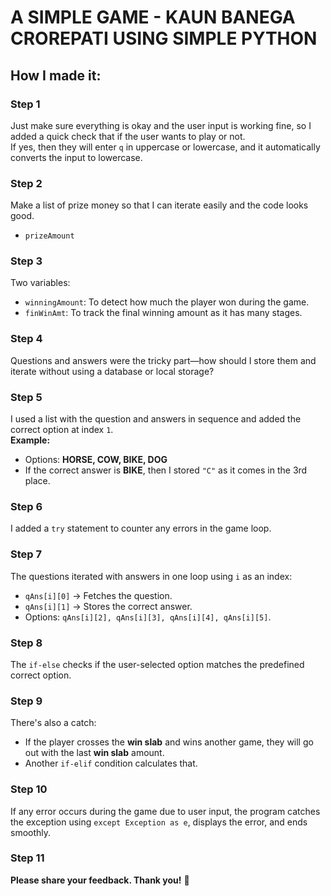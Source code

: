 # A SIMPLE GAME - KAUN BANEGA CROREPATI USING SIMPLE PYTHON  

## How I made it:  

### Step 1  
Just make sure everything is okay and the user input is working fine, so I added a quick check that if the user wants to play or not.  
If yes, then they will enter `q` in uppercase or lowercase, and it automatically converts the input to lowercase.  

### Step 2  
Make a list of prize money so that I can iterate easily and the code looks good.  
- `prizeAmount`

### Step 3  
Two variables:  
- `winningAmount`: To detect how much the player won during the game.  
- `finWinAmt`: To track the final winning amount as it has many stages.  

### Step 4  
Questions and answers were the tricky part—how should I store them and iterate without using a database or local storage?  

### Step 5  
I used a list with the question and answers in sequence and added the correct option at index `1`.  
**Example:**  
- Options: **HORSE, COW, BIKE, DOG**  
- If the correct answer is **BIKE**, then I stored `"C"` as it comes in the 3rd place.  

### Step 6  
I added a `try` statement to counter any errors in the game loop.  

### Step 7  
The questions iterated with answers in one loop using `i` as an index:  
- `qAns[i][0]` → Fetches the question.  
- `qAns[i][1]` → Stores the correct answer.  
- Options: `qAns[i][2], qAns[i][3], qAns[i][4], qAns[i][5]`.  

### Step 8  
The `if-else` checks if the user-selected option matches the predefined correct option.  

### Step 9  
There's also a catch:  
- If the player crosses the **win slab** and wins another game, they will go out with the last **win slab** amount.  
- Another `if-elif` condition calculates that.  

### Step 10  
If any error occurs during the game due to user input, the program catches the exception using `except Exception as e`, displays the error, and ends smoothly.  

### Step 11  
**Please share your feedback. Thank you!** 🎉  
